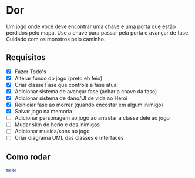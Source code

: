 # Dor

Um jogo onde você deve encontrar uma chave e uma porta que estão perdidos pelo mapa. Use a chave para passar pela porta e avançar de fase. Cuidado com os monstros pelo caminho.

## Requisitos

- [X] Fazer Todo's
- [X] Alterar fundo do jogo (preto eh feio)
- [X] Criar classe Fase que controla a fase atual
- [X] Adicionar sistema de avançar fase (achar a chave da fase)
- [X] Adicionar sistema de dano/UI de vida ao Heroi
- [X] Reiniciar fase ao morrer (quando encostar em algum inimigo)
- [X] Salvar jogo na memoria
- [ ] Adicionar personagem ao jogo ao arrastar a classe dele ao jogo
- [ ] Mudar skin do herio e dos inimigos
- [ ] Adicionar musica/sons ao jogo
- [ ] Criar diagrama UML das classes e interfaces

## Como rodar

```bash
make
```